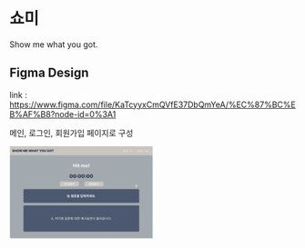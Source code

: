 # 쇼미

Show me what you got.

## Figma Design

link : https://www.figma.com/file/KaTcyyxCmQVfE37DbQmYeA/%EC%87%BC%EB%AF%B8?node-id=0%3A1

메인, 로그인, 회원가입 페이지로 구성

<img src="./img/main_page.png" width="50%">
<!-- ![main_page](./img/main_page.png){: width="50%"} -->
